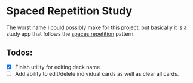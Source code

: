 # Spaced Repetition Study

The worst name I could possibly make for this project, but basically it is a study app that follows
the [spaces repetition](https://en.wikipedia.org/wiki/Spaced_repetition) pattern.

## Todos:

-   [x] Finish utility for editing deck name
-   [ ] Add ability to edit/delete individual cards as well as clear all cards.
